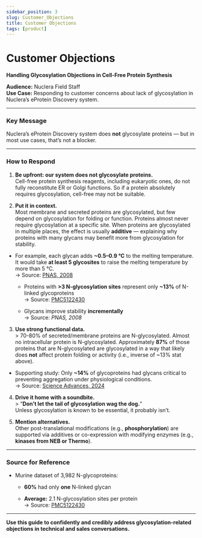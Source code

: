 ```yaml
---
sidebar_position: 3
slug: Customer_Objections
title: Customer Objections
tags: [product]
---
```


# Customer Objections

**Handling Glycosylation Objections in Cell-Free Protein Synthesis**

**Audience:** Nuclera Field Staff  
**Use Case:** Responding to customer concerns about lack of glycosylation in Nuclera’s eProtein Discovery system.

---

### **Key Message**

Nuclera’s eProtein Discovery system does **not** glycosylate proteins — but in most use cases, that’s not a blocker.

---

### **How to Respond**

1. **Be upfront: our system does not glycosylate proteins.**  
   Cell-free protein synthesis reagents, including eukaryotic ones, do not fully reconstitute ER or Golgi functions. So if a protein absolutely requires glycosylation, cell-free may not be suitable.

2. **Put it in context.**  
   Most membrane and secreted proteins are glycosylated, but few depend on glycosylation for folding or function. Proteins almost never require glycosylation at a specific site. When proteins are glycosylated in multiple places, the effect is usually **additive** — explaining why proteins with many glycans may benefit more from glycosylation for stability.

* For example, each glycan adds **\~0.5–0.9 °C** to the melting temperature. It would take **at least 5 glycosites** to raise the melting temperature by more than 5 °C.  
  → Source: [PNAS, 2008](https://www.pnas.org/doi/10.1073/pnas.0801340105)

  * Proteins with **\>3 N-glycosylation sites** represent only **\~13%** of N-linked glycoproteins  
    → Source: [PMC5122430](https://www.ncbi.nlm.nih.gov/pmc/articles/PMC5122430/)

  * Glycans improve stability **incrementally**  
    → Source: *PNAS, 2008*

3. **Use strong functional data.**  
   \> 70-80% of secreted/membrane proteins are N-glycosylated. Almost no intracellular protein is N-glycosylated. Approximately **87%** of those proteins that are N-glycosylated are glycosylated in a way that likely does **not** affect protein folding or activity (i.e., inverse of \~13% stat above). 

* Supporting study: Only **\~14%** of glycoproteins had glycans critical to preventing aggregation under physiological conditions.  
  → Source: [Science Advances, 2024](https://www.science.org/doi/10.1126/sciadv.adk8173)

4. **Drive it home with a soundbite.**  
   \> “**Don’t let the tail of glycosylation wag the dog.**”  
   Unless glycosylation is known to be essential, it probably isn’t.

5. **Mention alternatives.**  
   Other post-translational modifications (e.g., **phosphorylation**) are supported via additives or co-expression with modifying enzymes (e.g., **kinases from NEB or Thermo**).

---

### **Source for Reference**

* Murine dataset of 3,982 N-glycoproteins:

  * **60%** had only **one** N-linked glycan

  * **Average:** 2.1 N-glycosylation sites per protein  
    → Source: [PMC5122430](https://www.ncbi.nlm.nih.gov/pmc/articles/PMC5122430/)

---

**Use this guide to confidently and credibly address glycosylation-related objections in technical and sales conversations.**

